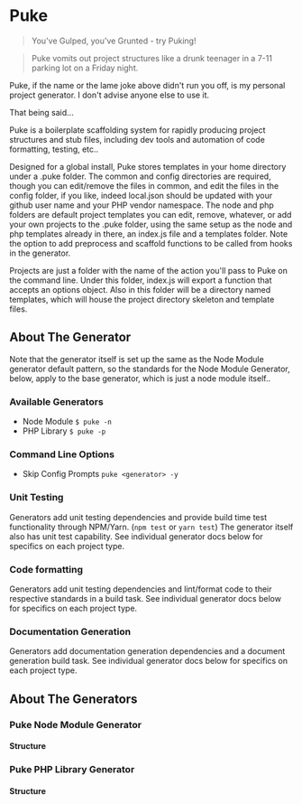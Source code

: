 # Puke

> You've Gulped, you've Grunted - try Puking!

> Puke vomits out project structures like a drunk teenager in a 7-11 parking lot on a Friday night.

Puke, if the name or the lame joke above didn't run you off, is my personal project generator. I don't advise anyone else to use it.

That being said...

Puke is a boilerplate scaffolding system for rapidly producing project structures and stub files, including dev tools and automation of code formatting, testing, etc..

Designed for a global install, Puke stores templates in your home directory under a .puke folder. The common and config directories are required, though you can edit/remove the files in common, and edit the files in the config folder, if you like, indeed local.json should be updated with your github user name and your PHP vendor namespace. The node and php folders are default project templates you can edit, remove, whatever, or add your own projects to the .puke folder, using the same setup as the node and php templates already in there, an index.js file and a templates folder. Note the option to add preprocess and scaffold functions to be called from hooks in the generator.

Projects are just a folder with the name of the action you'll pass to Puke on the command line. Under this folder, index.js will export a function that accepts an options object. Also in this folder will be a directory named templates, which will house the project directory skeleton and template files.

## About The Generator

Note that the generator itself is set up the same as the Node Module generator default pattern, so the standards for the Node Module Generator, below, apply to the base generator, which is just a node module itself..

### Available Generators

- Node Module `$ puke -n`
- PHP Library `$ puke -p`

### Command Line Options

- Skip Config Prompts `puke <generator> -y`

### Unit Testing

Generators add unit testing dependencies and provide build time test functionality through NPM/Yarn. (`npm test` or `yarn test`) The generator itself also has unit test capability. See individual generator docs below for specifics on each project type.

### Code formatting

Generators add unit testing dependencies and lint/format code to their respective standards in a build task. See individual generator docs below for specifics on each project type.

### Documentation Generation

Generators add documentation generation dependencies and a document generation build task. See individual generator docs below for specifics on each project type.

## About The Generators

### Puke Node Module Generator

#### Structure

### Puke PHP Library Generator

#### Structure
